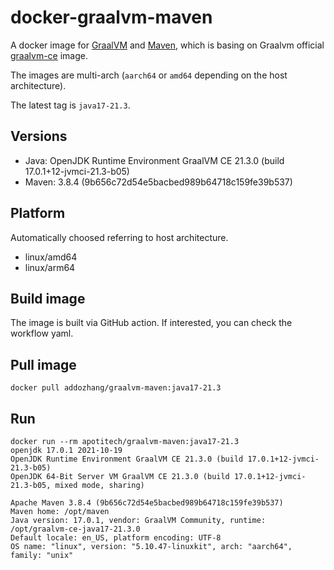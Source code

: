 # docker-graalvm-maven

A docker image for [GraalVM](https://www.graalvm.org) and [Maven](http://maven.apache.org), which is basing on Graalvm official [graalvm-ce]([graalvm-ce](https://www.graalvm.org/22.1/docs/getting-started/container-images/)) image.

The images are multi-arch (`aarch64` or `amd64` depending on the host architecture). 

The latest tag is `java17-21.3`.

## Versions

* Java: OpenJDK Runtime Environment GraalVM CE 21.3.0 (build 17.0.1+12-jvmci-21.3-b05)
* Maven: 3.8.4 (9b656c72d54e5bacbed989b64718c159fe39b537)

## Platform

Automatically choosed referring to host architecture. 

* linux/amd64
* linux/arm64

## Build image

The image is built via GitHub action. If interested, you can check the workflow yaml.

## Pull image

```shell
docker pull addozhang/graalvm-maven:java17-21.3
```

## Run

```shell
docker run --rm apotitech/graalvm-maven:java17-21.3
openjdk 17.0.1 2021-10-19
OpenJDK Runtime Environment GraalVM CE 21.3.0 (build 17.0.1+12-jvmci-21.3-b05)
OpenJDK 64-Bit Server VM GraalVM CE 21.3.0 (build 17.0.1+12-jvmci-21.3-b05, mixed mode, sharing)

Apache Maven 3.8.4 (9b656c72d54e5bacbed989b64718c159fe39b537)
Maven home: /opt/maven
Java version: 17.0.1, vendor: GraalVM Community, runtime: /opt/graalvm-ce-java17-21.3.0
Default locale: en_US, platform encoding: UTF-8
OS name: "linux", version: "5.10.47-linuxkit", arch: "aarch64", family: "unix"
```
